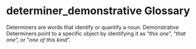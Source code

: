 # determiner_demonstrative Glossary
Determiners are words that identify or quantify a noun.  Demonstrative Determiners point to a specific object by identifying it as “*this one*”, “*that one*”, or “*one of this kind*”.